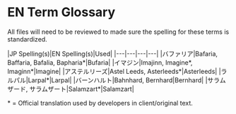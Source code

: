 # EN Term Glossary
All files will need to be reviewed to made sure the spelling for these terms is standardized.

|JP Spelling(s)|EN Spelling(s)|Used|
|---|---|---|---|
|バファリア|Bafaria, Baffaria, Bafalia, Bapharia*|Bufaria|
|イマジン|Imajinn, Imagine*, Imaginn*|Imagine|
|アステルリーズ|Astel Leeds, Asterleeds*|Asterleeds|
|ラルパル|Larpal*|Larpal|
|バーンハルト|Bahnhard, Bernhard|Bernhard|
|サラムザード, サラムザート|Salamzart*|Salamzart|


\* = Official translation used by developers in client/original text. 